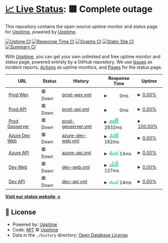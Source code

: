 # [📈 Live Status](https://upptime.github.io/upptime): <!--live status--> **🟥 Complete outage**

This repository contains the open-source uptime monitor and status page for [Upptime](https://upptime.js.org), powered by [Upptime](https://github.com/upptime/upptime).

[![Uptime CI](https://github.com/codustry/smart-patrol-status/workflows/Uptime%20CI/badge.svg)](https://github.com/codustry/smart-patrol-status/actions?query=workflow%3A%22Uptime+CI%22)
[![Response Time CI](https://github.com/codustry/smart-patrol-status/workflows/Response%20Time%20CI/badge.svg)](https://github.com/codustry/smart-patrol-status/actions?query=workflow%3A%22Response+Time+CI%22)
[![Graphs CI](https://github.com/codustry/smart-patrol-status/workflows/Graphs%20CI/badge.svg)](https://github.com/codustry/smart-patrol-status/actions?query=workflow%3A%22Graphs+CI%22)
[![Static Site CI](https://github.com/codustry/smart-patrol-status/workflows/Static%20Site%20CI/badge.svg)](https://github.com/codustry/smart-patrol-status/actions?query=workflow%3A%22Static+Site+CI%22)
[![Summary CI](https://github.com/codustry/smart-patrol-status/workflows/Summary%20CI/badge.svg)](https://github.com/codustry/smart-patrol-status/actions?query=workflow%3A%22Summary+CI%22)

With [Upptime](https://upptime.js.org), you can get your own unlimited and free uptime monitor and status page, powered entirely by a GitHub repository. We use [Issues](https://github.com/upptime/upptime/issues) as incident reports, [Actions](https://github.com/codustry/smart-patrol-status/actions) as uptime monitors, and [Pages](https://upptime.github.io/upptime) for the status page.

<!--start: status pages-->
<!-- This summary is generated by Upptime (https://github.com/upptime/upptime) -->
<!-- Do not edit this manually, your changes will be overwritten -->
<!-- prettier-ignore -->
| URL | Status | History | Response Time | Uptime |
| --- | ------ | ------- | ------------- | ------ |
| <img alt="" src="https://icons.duckduckgo.com/ip3/smartpatrol.dmcr.go.th.ico" height="13"> [Prod Wev](https://smartpatrol.dmcr.go.th/) | 🟥 Down | [prod-wev.yml](https://github.com/codustry/smart-patrol-status/commits/HEAD/history/prod-wev.yml) | <details><summary><img alt="Response time graph" src="./graphs/prod-wev/response-time-week.png" height="20"> 0ms</summary><br><a href="https://codustry.github.io/smart-patrol-status/history/prod-wev"><img alt="Response time 0" src="https://img.shields.io/endpoint?url=https%3A%2F%2Fraw.githubusercontent.com%2Fcodustry%2Fsmart-patrol-status%2FHEAD%2Fapi%2Fprod-wev%2Fresponse-time.json"></a><br><a href="https://codustry.github.io/smart-patrol-status/history/prod-wev"><img alt="24-hour response time 0" src="https://img.shields.io/endpoint?url=https%3A%2F%2Fraw.githubusercontent.com%2Fcodustry%2Fsmart-patrol-status%2FHEAD%2Fapi%2Fprod-wev%2Fresponse-time-day.json"></a><br><a href="https://codustry.github.io/smart-patrol-status/history/prod-wev"><img alt="7-day response time 0" src="https://img.shields.io/endpoint?url=https%3A%2F%2Fraw.githubusercontent.com%2Fcodustry%2Fsmart-patrol-status%2FHEAD%2Fapi%2Fprod-wev%2Fresponse-time-week.json"></a><br><a href="https://codustry.github.io/smart-patrol-status/history/prod-wev"><img alt="30-day response time 0" src="https://img.shields.io/endpoint?url=https%3A%2F%2Fraw.githubusercontent.com%2Fcodustry%2Fsmart-patrol-status%2FHEAD%2Fapi%2Fprod-wev%2Fresponse-time-month.json"></a><br><a href="https://codustry.github.io/smart-patrol-status/history/prod-wev"><img alt="1-year response time 0" src="https://img.shields.io/endpoint?url=https%3A%2F%2Fraw.githubusercontent.com%2Fcodustry%2Fsmart-patrol-status%2FHEAD%2Fapi%2Fprod-wev%2Fresponse-time-year.json"></a></details> | <details><summary><a href="https://codustry.github.io/smart-patrol-status/history/prod-wev">0.00%</a></summary><a href="https://codustry.github.io/smart-patrol-status/history/prod-wev"><img alt="All-time uptime 0.00%" src="https://img.shields.io/endpoint?url=https%3A%2F%2Fraw.githubusercontent.com%2Fcodustry%2Fsmart-patrol-status%2FHEAD%2Fapi%2Fprod-wev%2Fuptime.json"></a><br><a href="https://codustry.github.io/smart-patrol-status/history/prod-wev"><img alt="24-hour uptime 0.00%" src="https://img.shields.io/endpoint?url=https%3A%2F%2Fraw.githubusercontent.com%2Fcodustry%2Fsmart-patrol-status%2FHEAD%2Fapi%2Fprod-wev%2Fuptime-day.json"></a><br><a href="https://codustry.github.io/smart-patrol-status/history/prod-wev"><img alt="7-day uptime 0.00%" src="https://img.shields.io/endpoint?url=https%3A%2F%2Fraw.githubusercontent.com%2Fcodustry%2Fsmart-patrol-status%2FHEAD%2Fapi%2Fprod-wev%2Fuptime-week.json"></a><br><a href="https://codustry.github.io/smart-patrol-status/history/prod-wev"><img alt="30-day uptime 0.00%" src="https://img.shields.io/endpoint?url=https%3A%2F%2Fraw.githubusercontent.com%2Fcodustry%2Fsmart-patrol-status%2FHEAD%2Fapi%2Fprod-wev%2Fuptime-month.json"></a><br><a href="https://codustry.github.io/smart-patrol-status/history/prod-wev"><img alt="1-year uptime 0.00%" src="https://img.shields.io/endpoint?url=https%3A%2F%2Fraw.githubusercontent.com%2Fcodustry%2Fsmart-patrol-status%2FHEAD%2Fapi%2Fprod-wev%2Fuptime-year.json"></a></details>
| <img alt="" src="https://icons.duckduckgo.com/ip3/smartpatrol.dmcr.go.th.ico" height="13"> [Prod API](https://smartpatrol.dmcr.go.th/api/health) | 🟥 Down | [prod-api.yml](https://github.com/codustry/smart-patrol-status/commits/HEAD/history/prod-api.yml) | <details><summary><img alt="Response time graph" src="./graphs/prod-api/response-time-week.png" height="20"> 0ms</summary><br><a href="https://codustry.github.io/smart-patrol-status/history/prod-api"><img alt="Response time 0" src="https://img.shields.io/endpoint?url=https%3A%2F%2Fraw.githubusercontent.com%2Fcodustry%2Fsmart-patrol-status%2FHEAD%2Fapi%2Fprod-api%2Fresponse-time.json"></a><br><a href="https://codustry.github.io/smart-patrol-status/history/prod-api"><img alt="24-hour response time 0" src="https://img.shields.io/endpoint?url=https%3A%2F%2Fraw.githubusercontent.com%2Fcodustry%2Fsmart-patrol-status%2FHEAD%2Fapi%2Fprod-api%2Fresponse-time-day.json"></a><br><a href="https://codustry.github.io/smart-patrol-status/history/prod-api"><img alt="7-day response time 0" src="https://img.shields.io/endpoint?url=https%3A%2F%2Fraw.githubusercontent.com%2Fcodustry%2Fsmart-patrol-status%2FHEAD%2Fapi%2Fprod-api%2Fresponse-time-week.json"></a><br><a href="https://codustry.github.io/smart-patrol-status/history/prod-api"><img alt="30-day response time 0" src="https://img.shields.io/endpoint?url=https%3A%2F%2Fraw.githubusercontent.com%2Fcodustry%2Fsmart-patrol-status%2FHEAD%2Fapi%2Fprod-api%2Fresponse-time-month.json"></a><br><a href="https://codustry.github.io/smart-patrol-status/history/prod-api"><img alt="1-year response time 0" src="https://img.shields.io/endpoint?url=https%3A%2F%2Fraw.githubusercontent.com%2Fcodustry%2Fsmart-patrol-status%2FHEAD%2Fapi%2Fprod-api%2Fresponse-time-year.json"></a></details> | <details><summary><a href="https://codustry.github.io/smart-patrol-status/history/prod-api">0.00%</a></summary><a href="https://codustry.github.io/smart-patrol-status/history/prod-api"><img alt="All-time uptime 0.00%" src="https://img.shields.io/endpoint?url=https%3A%2F%2Fraw.githubusercontent.com%2Fcodustry%2Fsmart-patrol-status%2FHEAD%2Fapi%2Fprod-api%2Fuptime.json"></a><br><a href="https://codustry.github.io/smart-patrol-status/history/prod-api"><img alt="24-hour uptime 0.00%" src="https://img.shields.io/endpoint?url=https%3A%2F%2Fraw.githubusercontent.com%2Fcodustry%2Fsmart-patrol-status%2FHEAD%2Fapi%2Fprod-api%2Fuptime-day.json"></a><br><a href="https://codustry.github.io/smart-patrol-status/history/prod-api"><img alt="7-day uptime 0.00%" src="https://img.shields.io/endpoint?url=https%3A%2F%2Fraw.githubusercontent.com%2Fcodustry%2Fsmart-patrol-status%2FHEAD%2Fapi%2Fprod-api%2Fuptime-week.json"></a><br><a href="https://codustry.github.io/smart-patrol-status/history/prod-api"><img alt="30-day uptime 0.00%" src="https://img.shields.io/endpoint?url=https%3A%2F%2Fraw.githubusercontent.com%2Fcodustry%2Fsmart-patrol-status%2FHEAD%2Fapi%2Fprod-api%2Fuptime-month.json"></a><br><a href="https://codustry.github.io/smart-patrol-status/history/prod-api"><img alt="1-year uptime 0.00%" src="https://img.shields.io/endpoint?url=https%3A%2F%2Fraw.githubusercontent.com%2Fcodustry%2Fsmart-patrol-status%2FHEAD%2Fapi%2Fprod-api%2Fuptime-year.json"></a></details>
| <img alt="" src="https://icons.duckduckgo.com/ip3/gis-smartpatrol.dmcr.go.th.ico" height="13"> [Prod Geoserver](http://gis-smartpatrol.dmcr.go.th/geoserver) | 🟥 Down | [prod-geoserver.yml](https://github.com/codustry/smart-patrol-status/commits/HEAD/history/prod-geoserver.yml) | <details><summary><img alt="Response time graph" src="./graphs/prod-geoserver/response-time-week.png" height="20"> 2832ms</summary><br><a href="https://codustry.github.io/smart-patrol-status/history/prod-geoserver"><img alt="Response time 2955" src="https://img.shields.io/endpoint?url=https%3A%2F%2Fraw.githubusercontent.com%2Fcodustry%2Fsmart-patrol-status%2FHEAD%2Fapi%2Fprod-geoserver%2Fresponse-time.json"></a><br><a href="https://codustry.github.io/smart-patrol-status/history/prod-geoserver"><img alt="24-hour response time 3282" src="https://img.shields.io/endpoint?url=https%3A%2F%2Fraw.githubusercontent.com%2Fcodustry%2Fsmart-patrol-status%2FHEAD%2Fapi%2Fprod-geoserver%2Fresponse-time-day.json"></a><br><a href="https://codustry.github.io/smart-patrol-status/history/prod-geoserver"><img alt="7-day response time 2832" src="https://img.shields.io/endpoint?url=https%3A%2F%2Fraw.githubusercontent.com%2Fcodustry%2Fsmart-patrol-status%2FHEAD%2Fapi%2Fprod-geoserver%2Fresponse-time-week.json"></a><br><a href="https://codustry.github.io/smart-patrol-status/history/prod-geoserver"><img alt="30-day response time 2996" src="https://img.shields.io/endpoint?url=https%3A%2F%2Fraw.githubusercontent.com%2Fcodustry%2Fsmart-patrol-status%2FHEAD%2Fapi%2Fprod-geoserver%2Fresponse-time-month.json"></a><br><a href="https://codustry.github.io/smart-patrol-status/history/prod-geoserver"><img alt="1-year response time 2955" src="https://img.shields.io/endpoint?url=https%3A%2F%2Fraw.githubusercontent.com%2Fcodustry%2Fsmart-patrol-status%2FHEAD%2Fapi%2Fprod-geoserver%2Fresponse-time-year.json"></a></details> | <details><summary><a href="https://codustry.github.io/smart-patrol-status/history/prod-geoserver">100.00%</a></summary><a href="https://codustry.github.io/smart-patrol-status/history/prod-geoserver"><img alt="All-time uptime 98.63%" src="https://img.shields.io/endpoint?url=https%3A%2F%2Fraw.githubusercontent.com%2Fcodustry%2Fsmart-patrol-status%2FHEAD%2Fapi%2Fprod-geoserver%2Fuptime.json"></a><br><a href="https://codustry.github.io/smart-patrol-status/history/prod-geoserver"><img alt="24-hour uptime 99.99%" src="https://img.shields.io/endpoint?url=https%3A%2F%2Fraw.githubusercontent.com%2Fcodustry%2Fsmart-patrol-status%2FHEAD%2Fapi%2Fprod-geoserver%2Fuptime-day.json"></a><br><a href="https://codustry.github.io/smart-patrol-status/history/prod-geoserver"><img alt="7-day uptime 100.00%" src="https://img.shields.io/endpoint?url=https%3A%2F%2Fraw.githubusercontent.com%2Fcodustry%2Fsmart-patrol-status%2FHEAD%2Fapi%2Fprod-geoserver%2Fuptime-week.json"></a><br><a href="https://codustry.github.io/smart-patrol-status/history/prod-geoserver"><img alt="30-day uptime 100.00%" src="https://img.shields.io/endpoint?url=https%3A%2F%2Fraw.githubusercontent.com%2Fcodustry%2Fsmart-patrol-status%2FHEAD%2Fapi%2Fprod-geoserver%2Fuptime-month.json"></a><br><a href="https://codustry.github.io/smart-patrol-status/history/prod-geoserver"><img alt="1-year uptime 98.63%" src="https://img.shields.io/endpoint?url=https%3A%2F%2Fraw.githubusercontent.com%2Fcodustry%2Fsmart-patrol-status%2FHEAD%2Fapi%2Fprod-geoserver%2Fuptime-year.json"></a></details>
| <img alt="" src="https://icons.duckduckgo.com/ip3/smartpatrol3.nutchanon.org.ico" height="13"> [Azure Dev Web](https://smartpatrol3.nutchanon.org/) | 🟥 Down | [azure-dev-web.yml](https://github.com/codustry/smart-patrol-status/commits/HEAD/history/azure-dev-web.yml) | <details><summary><img alt="Response time graph" src="./graphs/azure-dev-web/response-time-week.png" height="20"> 162ms</summary><br><a href="https://codustry.github.io/smart-patrol-status/history/azure-dev-web"><img alt="Response time 584" src="https://img.shields.io/endpoint?url=https%3A%2F%2Fraw.githubusercontent.com%2Fcodustry%2Fsmart-patrol-status%2FHEAD%2Fapi%2Fazure-dev-web%2Fresponse-time.json"></a><br><a href="https://codustry.github.io/smart-patrol-status/history/azure-dev-web"><img alt="24-hour response time 226" src="https://img.shields.io/endpoint?url=https%3A%2F%2Fraw.githubusercontent.com%2Fcodustry%2Fsmart-patrol-status%2FHEAD%2Fapi%2Fazure-dev-web%2Fresponse-time-day.json"></a><br><a href="https://codustry.github.io/smart-patrol-status/history/azure-dev-web"><img alt="7-day response time 162" src="https://img.shields.io/endpoint?url=https%3A%2F%2Fraw.githubusercontent.com%2Fcodustry%2Fsmart-patrol-status%2FHEAD%2Fapi%2Fazure-dev-web%2Fresponse-time-week.json"></a><br><a href="https://codustry.github.io/smart-patrol-status/history/azure-dev-web"><img alt="30-day response time 152" src="https://img.shields.io/endpoint?url=https%3A%2F%2Fraw.githubusercontent.com%2Fcodustry%2Fsmart-patrol-status%2FHEAD%2Fapi%2Fazure-dev-web%2Fresponse-time-month.json"></a><br><a href="https://codustry.github.io/smart-patrol-status/history/azure-dev-web"><img alt="1-year response time 584" src="https://img.shields.io/endpoint?url=https%3A%2F%2Fraw.githubusercontent.com%2Fcodustry%2Fsmart-patrol-status%2FHEAD%2Fapi%2Fazure-dev-web%2Fresponse-time-year.json"></a></details> | <details><summary><a href="https://codustry.github.io/smart-patrol-status/history/azure-dev-web">0.00%</a></summary><a href="https://codustry.github.io/smart-patrol-status/history/azure-dev-web"><img alt="All-time uptime 24.24%" src="https://img.shields.io/endpoint?url=https%3A%2F%2Fraw.githubusercontent.com%2Fcodustry%2Fsmart-patrol-status%2FHEAD%2Fapi%2Fazure-dev-web%2Fuptime.json"></a><br><a href="https://codustry.github.io/smart-patrol-status/history/azure-dev-web"><img alt="24-hour uptime 0.00%" src="https://img.shields.io/endpoint?url=https%3A%2F%2Fraw.githubusercontent.com%2Fcodustry%2Fsmart-patrol-status%2FHEAD%2Fapi%2Fazure-dev-web%2Fuptime-day.json"></a><br><a href="https://codustry.github.io/smart-patrol-status/history/azure-dev-web"><img alt="7-day uptime 0.00%" src="https://img.shields.io/endpoint?url=https%3A%2F%2Fraw.githubusercontent.com%2Fcodustry%2Fsmart-patrol-status%2FHEAD%2Fapi%2Fazure-dev-web%2Fuptime-week.json"></a><br><a href="https://codustry.github.io/smart-patrol-status/history/azure-dev-web"><img alt="30-day uptime 0.00%" src="https://img.shields.io/endpoint?url=https%3A%2F%2Fraw.githubusercontent.com%2Fcodustry%2Fsmart-patrol-status%2FHEAD%2Fapi%2Fazure-dev-web%2Fuptime-month.json"></a><br><a href="https://codustry.github.io/smart-patrol-status/history/azure-dev-web"><img alt="1-year uptime 24.24%" src="https://img.shields.io/endpoint?url=https%3A%2F%2Fraw.githubusercontent.com%2Fcodustry%2Fsmart-patrol-status%2FHEAD%2Fapi%2Fazure-dev-web%2Fuptime-year.json"></a></details>
| <img alt="" src="https://icons.duckduckgo.com/ip3/smartpatrol3.nutchanon.org.ico" height="13"> [Azure API](https://smartpatrol3.nutchanon.org/api/health) | 🟥 Down | [azure-api.yml](https://github.com/codustry/smart-patrol-status/commits/HEAD/history/azure-api.yml) | <details><summary><img alt="Response time graph" src="./graphs/azure-api/response-time-week.png" height="20"> 14ms</summary><br><a href="https://codustry.github.io/smart-patrol-status/history/azure-api"><img alt="Response time 224" src="https://img.shields.io/endpoint?url=https%3A%2F%2Fraw.githubusercontent.com%2Fcodustry%2Fsmart-patrol-status%2FHEAD%2Fapi%2Fazure-api%2Fresponse-time.json"></a><br><a href="https://codustry.github.io/smart-patrol-status/history/azure-api"><img alt="24-hour response time 22" src="https://img.shields.io/endpoint?url=https%3A%2F%2Fraw.githubusercontent.com%2Fcodustry%2Fsmart-patrol-status%2FHEAD%2Fapi%2Fazure-api%2Fresponse-time-day.json"></a><br><a href="https://codustry.github.io/smart-patrol-status/history/azure-api"><img alt="7-day response time 14" src="https://img.shields.io/endpoint?url=https%3A%2F%2Fraw.githubusercontent.com%2Fcodustry%2Fsmart-patrol-status%2FHEAD%2Fapi%2Fazure-api%2Fresponse-time-week.json"></a><br><a href="https://codustry.github.io/smart-patrol-status/history/azure-api"><img alt="30-day response time 14" src="https://img.shields.io/endpoint?url=https%3A%2F%2Fraw.githubusercontent.com%2Fcodustry%2Fsmart-patrol-status%2FHEAD%2Fapi%2Fazure-api%2Fresponse-time-month.json"></a><br><a href="https://codustry.github.io/smart-patrol-status/history/azure-api"><img alt="1-year response time 224" src="https://img.shields.io/endpoint?url=https%3A%2F%2Fraw.githubusercontent.com%2Fcodustry%2Fsmart-patrol-status%2FHEAD%2Fapi%2Fazure-api%2Fresponse-time-year.json"></a></details> | <details><summary><a href="https://codustry.github.io/smart-patrol-status/history/azure-api">0.00%</a></summary><a href="https://codustry.github.io/smart-patrol-status/history/azure-api"><img alt="All-time uptime 24.13%" src="https://img.shields.io/endpoint?url=https%3A%2F%2Fraw.githubusercontent.com%2Fcodustry%2Fsmart-patrol-status%2FHEAD%2Fapi%2Fazure-api%2Fuptime.json"></a><br><a href="https://codustry.github.io/smart-patrol-status/history/azure-api"><img alt="24-hour uptime 0.00%" src="https://img.shields.io/endpoint?url=https%3A%2F%2Fraw.githubusercontent.com%2Fcodustry%2Fsmart-patrol-status%2FHEAD%2Fapi%2Fazure-api%2Fuptime-day.json"></a><br><a href="https://codustry.github.io/smart-patrol-status/history/azure-api"><img alt="7-day uptime 0.00%" src="https://img.shields.io/endpoint?url=https%3A%2F%2Fraw.githubusercontent.com%2Fcodustry%2Fsmart-patrol-status%2FHEAD%2Fapi%2Fazure-api%2Fuptime-week.json"></a><br><a href="https://codustry.github.io/smart-patrol-status/history/azure-api"><img alt="30-day uptime 0.00%" src="https://img.shields.io/endpoint?url=https%3A%2F%2Fraw.githubusercontent.com%2Fcodustry%2Fsmart-patrol-status%2FHEAD%2Fapi%2Fazure-api%2Fuptime-month.json"></a><br><a href="https://codustry.github.io/smart-patrol-status/history/azure-api"><img alt="1-year uptime 24.13%" src="https://img.shields.io/endpoint?url=https%3A%2F%2Fraw.githubusercontent.com%2Fcodustry%2Fsmart-patrol-status%2FHEAD%2Fapi%2Fazure-api%2Fuptime-year.json"></a></details>
| <img alt="" src="https://icons.duckduckgo.com/ip3/smartpatrol2.nutchanon.org.ico" height="13"> [Dev Web](https://smartpatrol2.nutchanon.org/) | 🟥 Down | [dev-web.yml](https://github.com/codustry/smart-patrol-status/commits/HEAD/history/dev-web.yml) | <details><summary><img alt="Response time graph" src="./graphs/dev-web/response-time-week.png" height="20"> 127ms</summary><br><a href="https://codustry.github.io/smart-patrol-status/history/dev-web"><img alt="Response time 736" src="https://img.shields.io/endpoint?url=https%3A%2F%2Fraw.githubusercontent.com%2Fcodustry%2Fsmart-patrol-status%2FHEAD%2Fapi%2Fdev-web%2Fresponse-time.json"></a><br><a href="https://codustry.github.io/smart-patrol-status/history/dev-web"><img alt="24-hour response time 115" src="https://img.shields.io/endpoint?url=https%3A%2F%2Fraw.githubusercontent.com%2Fcodustry%2Fsmart-patrol-status%2FHEAD%2Fapi%2Fdev-web%2Fresponse-time-day.json"></a><br><a href="https://codustry.github.io/smart-patrol-status/history/dev-web"><img alt="7-day response time 127" src="https://img.shields.io/endpoint?url=https%3A%2F%2Fraw.githubusercontent.com%2Fcodustry%2Fsmart-patrol-status%2FHEAD%2Fapi%2Fdev-web%2Fresponse-time-week.json"></a><br><a href="https://codustry.github.io/smart-patrol-status/history/dev-web"><img alt="30-day response time 139" src="https://img.shields.io/endpoint?url=https%3A%2F%2Fraw.githubusercontent.com%2Fcodustry%2Fsmart-patrol-status%2FHEAD%2Fapi%2Fdev-web%2Fresponse-time-month.json"></a><br><a href="https://codustry.github.io/smart-patrol-status/history/dev-web"><img alt="1-year response time 736" src="https://img.shields.io/endpoint?url=https%3A%2F%2Fraw.githubusercontent.com%2Fcodustry%2Fsmart-patrol-status%2FHEAD%2Fapi%2Fdev-web%2Fresponse-time-year.json"></a></details> | <details><summary><a href="https://codustry.github.io/smart-patrol-status/history/dev-web">0.00%</a></summary><a href="https://codustry.github.io/smart-patrol-status/history/dev-web"><img alt="All-time uptime 0.00%" src="https://img.shields.io/endpoint?url=https%3A%2F%2Fraw.githubusercontent.com%2Fcodustry%2Fsmart-patrol-status%2FHEAD%2Fapi%2Fdev-web%2Fuptime.json"></a><br><a href="https://codustry.github.io/smart-patrol-status/history/dev-web"><img alt="24-hour uptime 0.00%" src="https://img.shields.io/endpoint?url=https%3A%2F%2Fraw.githubusercontent.com%2Fcodustry%2Fsmart-patrol-status%2FHEAD%2Fapi%2Fdev-web%2Fuptime-day.json"></a><br><a href="https://codustry.github.io/smart-patrol-status/history/dev-web"><img alt="7-day uptime 0.00%" src="https://img.shields.io/endpoint?url=https%3A%2F%2Fraw.githubusercontent.com%2Fcodustry%2Fsmart-patrol-status%2FHEAD%2Fapi%2Fdev-web%2Fuptime-week.json"></a><br><a href="https://codustry.github.io/smart-patrol-status/history/dev-web"><img alt="30-day uptime 0.00%" src="https://img.shields.io/endpoint?url=https%3A%2F%2Fraw.githubusercontent.com%2Fcodustry%2Fsmart-patrol-status%2FHEAD%2Fapi%2Fdev-web%2Fuptime-month.json"></a><br><a href="https://codustry.github.io/smart-patrol-status/history/dev-web"><img alt="1-year uptime 0.00%" src="https://img.shields.io/endpoint?url=https%3A%2F%2Fraw.githubusercontent.com%2Fcodustry%2Fsmart-patrol-status%2FHEAD%2Fapi%2Fdev-web%2Fuptime-year.json"></a></details>
| <img alt="" src="https://icons.duckduckgo.com/ip3/smartpatrol2.nutchanon.org.ico" height="13"> [Dev API](https://smartpatrol2.nutchanon.org/api/health) | 🟥 Down | [dev-api.yml](https://github.com/codustry/smart-patrol-status/commits/HEAD/history/dev-api.yml) | <details><summary><img alt="Response time graph" src="./graphs/dev-api/response-time-week.png" height="20"> 14ms</summary><br><a href="https://codustry.github.io/smart-patrol-status/history/dev-api"><img alt="Response time 547" src="https://img.shields.io/endpoint?url=https%3A%2F%2Fraw.githubusercontent.com%2Fcodustry%2Fsmart-patrol-status%2FHEAD%2Fapi%2Fdev-api%2Fresponse-time.json"></a><br><a href="https://codustry.github.io/smart-patrol-status/history/dev-api"><img alt="24-hour response time 27" src="https://img.shields.io/endpoint?url=https%3A%2F%2Fraw.githubusercontent.com%2Fcodustry%2Fsmart-patrol-status%2FHEAD%2Fapi%2Fdev-api%2Fresponse-time-day.json"></a><br><a href="https://codustry.github.io/smart-patrol-status/history/dev-api"><img alt="7-day response time 14" src="https://img.shields.io/endpoint?url=https%3A%2F%2Fraw.githubusercontent.com%2Fcodustry%2Fsmart-patrol-status%2FHEAD%2Fapi%2Fdev-api%2Fresponse-time-week.json"></a><br><a href="https://codustry.github.io/smart-patrol-status/history/dev-api"><img alt="30-day response time 15" src="https://img.shields.io/endpoint?url=https%3A%2F%2Fraw.githubusercontent.com%2Fcodustry%2Fsmart-patrol-status%2FHEAD%2Fapi%2Fdev-api%2Fresponse-time-month.json"></a><br><a href="https://codustry.github.io/smart-patrol-status/history/dev-api"><img alt="1-year response time 547" src="https://img.shields.io/endpoint?url=https%3A%2F%2Fraw.githubusercontent.com%2Fcodustry%2Fsmart-patrol-status%2FHEAD%2Fapi%2Fdev-api%2Fresponse-time-year.json"></a></details> | <details><summary><a href="https://codustry.github.io/smart-patrol-status/history/dev-api">0.00%</a></summary><a href="https://codustry.github.io/smart-patrol-status/history/dev-api"><img alt="All-time uptime 14.96%" src="https://img.shields.io/endpoint?url=https%3A%2F%2Fraw.githubusercontent.com%2Fcodustry%2Fsmart-patrol-status%2FHEAD%2Fapi%2Fdev-api%2Fuptime.json"></a><br><a href="https://codustry.github.io/smart-patrol-status/history/dev-api"><img alt="24-hour uptime 0.00%" src="https://img.shields.io/endpoint?url=https%3A%2F%2Fraw.githubusercontent.com%2Fcodustry%2Fsmart-patrol-status%2FHEAD%2Fapi%2Fdev-api%2Fuptime-day.json"></a><br><a href="https://codustry.github.io/smart-patrol-status/history/dev-api"><img alt="7-day uptime 0.00%" src="https://img.shields.io/endpoint?url=https%3A%2F%2Fraw.githubusercontent.com%2Fcodustry%2Fsmart-patrol-status%2FHEAD%2Fapi%2Fdev-api%2Fuptime-week.json"></a><br><a href="https://codustry.github.io/smart-patrol-status/history/dev-api"><img alt="30-day uptime 0.00%" src="https://img.shields.io/endpoint?url=https%3A%2F%2Fraw.githubusercontent.com%2Fcodustry%2Fsmart-patrol-status%2FHEAD%2Fapi%2Fdev-api%2Fuptime-month.json"></a><br><a href="https://codustry.github.io/smart-patrol-status/history/dev-api"><img alt="1-year uptime 14.96%" src="https://img.shields.io/endpoint?url=https%3A%2F%2Fraw.githubusercontent.com%2Fcodustry%2Fsmart-patrol-status%2FHEAD%2Fapi%2Fdev-api%2Fuptime-year.json"></a></details>

<!--end: status pages-->

[**Visit our status website →**](https://upptime.github.io/upptime)

## 📄 License

- Powered by: [Upptime](https://github.com/upptime/upptime)
- Code: [MIT](./LICENSE) © [Upptime](https://upptime.js.org)
- Data in the `./history` directory: [Open Database License](https://opendatacommons.org/licenses/odbl/1-0/)
